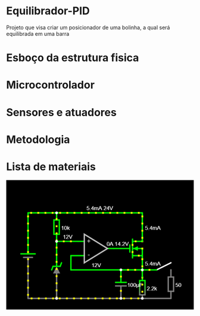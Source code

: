 # Equilibrador-PID
Projeto que visa criar um posicionador de uma bolinha, a qual será equilibrada em uma barra
# Esboço da estrutura fisica
# Microcontrolador
# Sensores e atuadores
# Metodologia
# Lista de materiais
![teste](Imagens/abc.png)
